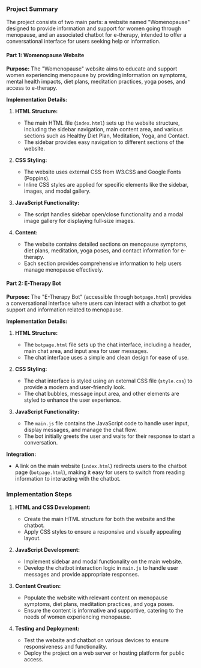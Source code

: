 ### Project Summary

The project consists of two main parts: a website named "Womenopause" designed to provide information and support for women going through menopause, and an associated chatbot for e-therapy, intended to offer a conversational interface for users seeking help or information.

#### Part 1: Womenopause Website

**Purpose:**
The "Womenopause" website aims to educate and support women experiencing menopause by providing information on symptoms, mental health impacts, diet plans, meditation practices, yoga poses, and access to e-therapy.

**Implementation Details:**
1. **HTML Structure:**
    - The main HTML file (`index.html`) sets up the website structure, including the sidebar navigation, main content area, and various sections such as Healthy Diet Plan, Meditation, Yoga, and Contact.
    - The sidebar provides easy navigation to different sections of the website.
    
2. **CSS Styling:**
    - The website uses external CSS from W3.CSS and Google Fonts (Poppins).
    - Inline CSS styles are applied for specific elements like the sidebar, images, and modal gallery.

3. **JavaScript Functionality:**
    - The script handles sidebar open/close functionality and a modal image gallery for displaying full-size images.

4. **Content:**
    - The website contains detailed sections on menopause symptoms, diet plans, meditation, yoga poses, and contact information for e-therapy.
    - Each section provides comprehensive information to help users manage menopause effectively.

#### Part 2: E-Therapy Bot

**Purpose:**
The "E-Therapy Bot" (accessible through `botpage.html`) provides a conversational interface where users can interact with a chatbot to get support and information related to menopause.

**Implementation Details:**
1. **HTML Structure:**
    - The `botpage.html` file sets up the chat interface, including a header, main chat area, and input area for user messages.
    - The chat interface uses a simple and clean design for ease of use.

2. **CSS Styling:**
    - The chat interface is styled using an external CSS file (`style.css`) to provide a modern and user-friendly look.
    - The chat bubbles, message input area, and other elements are styled to enhance the user experience.

3. **JavaScript Functionality:**
    - The `main.js` file contains the JavaScript code to handle user input, display messages, and manage the chat flow.
    - The bot initially greets the user and waits for their response to start a conversation.

**Integration:**
- A link on the main website (`index.html`) redirects users to the chatbot page (`botpage.html`), making it easy for users to switch from reading information to interacting with the chatbot.

### Implementation Steps
1. **HTML and CSS Development:**
    - Create the main HTML structure for both the website and the chatbot.
    - Apply CSS styles to ensure a responsive and visually appealing layout.

2. **JavaScript Development:**
    - Implement sidebar and modal functionality on the main website.
    - Develop the chatbot interaction logic in `main.js` to handle user messages and provide appropriate responses.

3. **Content Creation:**
    - Populate the website with relevant content on menopause symptoms, diet plans, meditation practices, and yoga poses.
    - Ensure the content is informative and supportive, catering to the needs of women experiencing menopause.

4. **Testing and Deployment:**
    - Test the website and chatbot on various devices to ensure responsiveness and functionality.
    - Deploy the project on a web server or hosting platform for public access.

